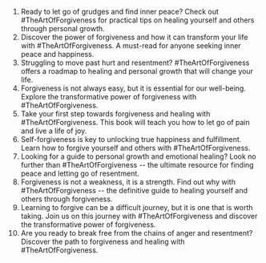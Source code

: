 1. Ready to let go of grudges and find inner peace? Check out #TheArtOfForgiveness for practical tips on healing yourself and others through personal growth.
2. Discover the power of forgiveness and how it can transform your life with #TheArtOfForgiveness. A must-read for anyone seeking inner peace and happiness.
3. Struggling to move past hurt and resentment? #TheArtOfForgiveness offers a roadmap to healing and personal growth that will change your life.
4. Forgiveness is not always easy, but it is essential for our well-being. Explore the transformative power of forgiveness with #TheArtOfForgiveness.
5. Take your first step towards forgiveness and healing with #TheArtOfForgiveness. This book will teach you how to let go of pain and live a life of joy.
6. Self-forgiveness is key to unlocking true happiness and fulfillment. Learn how to forgive yourself and others with #TheArtOfForgiveness.
7. Looking for a guide to personal growth and emotional healing? Look no further than #TheArtOfForgiveness -- the ultimate resource for finding peace and letting go of resentment.
8. Forgiveness is not a weakness, it is a strength. Find out why with #TheArtOfForgiveness -- the definitive guide to healing yourself and others through forgiveness.
9. Learning to forgive can be a difficult journey, but it is one that is worth taking. Join us on this journey with #TheArtOfForgiveness and discover the transformative power of forgiveness.
10. Are you ready to break free from the chains of anger and resentment? Discover the path to forgiveness and healing with #TheArtOfForgiveness.

